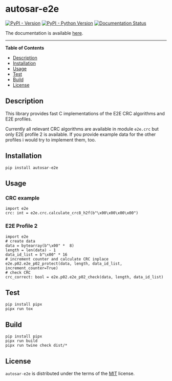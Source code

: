 # autosar-e2e

[![PyPI - Version](https://img.shields.io/pypi/v/autosar-e2e.svg)](https://pypi.org/project/autosar-e2e)
[![PyPI - Python Version](https://img.shields.io/pypi/pyversions/autosar-e2e.svg)](https://pypi.org/project/autosar-e2e)
[![Documentation Status](https://readthedocs.org/projects/autosar-e2e/badge/?version=latest)](https://autosar-e2e.readthedocs.io/en/latest/?badge=latest)

The documentation is available [here](https://autosar-e2e.readthedocs.io/en/latest/).

-----

**Table of Contents**

- [Description](#description)
- [Installation](#installation)
- [Usage](#usage)
- [Test](#test)
- [Build](#build)
- [License](#license)

## Description

This library provides fast C implementations of the E2E CRC algorithms and E2E profiles. 

Currently all relevant CRC algorithms are available in module `e2e.crc`
but only E2E profile 2 is available. If you provide example data for the other profiles i would try to implement them, too.

## Installation

```console
pip install autosar-e2e
```

## Usage

### CRC example
```python3
import e2e
crc: int = e2e.crc.calculate_crc8_h2f(b"\x00\x00\x00\x00")
```

### E2E Profile 2
```python3
import e2e
# create data
data = bytearray(b"\x00" *  8)
length = len(data) - 1
data_id_list = b"\x00" * 16
# increment counter and calculate CRC inplace
e2e.p02.e2e_p02_protect(data, length, data_id_list, increment_counter=True)
# check CRC
crc_correct: bool = e2e.p02.e2e_p02_check(data, length, data_id_list)
```

## Test

```console
pip install pipx
pipx run tox
```

## Build

```console
pip install pipx
pipx run build
pipx run twine check dist/*
```

## License

`autosar-e2e` is distributed under the terms of the [MIT](https://spdx.org/licenses/MIT.html) license.

